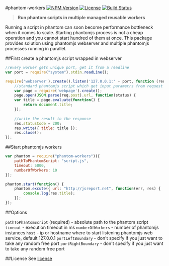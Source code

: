 #phantom-workers
[![NPM Version](http://img.shields.io/npm/v/phantom-workers.svg?style=flat-square)](https://npmjs.com/package/phantom-workers)
[![License](http://img.shields.io/npm/l/phantom-workers.svg?style=flat-square)](http://opensource.org/licenses/MIT)
[![Build Status](https://travis-ci.org/pofider/phantom-workers.png?branch=master)](https://travis-ci.org/pofider/phantom-workers)

> **Run phantom scripts in multiple  managed reusable workers**

Running a script in phantom can soon become performance bottleneck when it comes to scale. Starting phantomjs process is not a cheap operation and you cannot start hundred of them at once. This package provides solution using phantomjs webserver and multiple phantomjs processes running in parallel.


##First create a phantomjs script wrapped in webserver

```js
//every worker gets unique port, get it from a readline
var port = require("system").stdin.readLine();

require('webserver').create().listen('127.0.0.1:' + port, function (req, res) {
	//standard phantomjs script which get input parametrs from request
	var page = require('webpage').create();
	page.open(JSON.parse(req.post).url, function(status) {
    var title = page.evaluate(function() {
	    return document.title;
	});
	
	//write the result to the response
	res.statusCode = 200;
    res.write({ title: title });
    res.close();
});

```

##Start phantomjs workers
```js
var phantom = require("phantom-workers")({
	pathToPhantomScript: "script.js",
	timeout: 5000,
	numberOfWorkers: 10
});

phantom.start(function() {
	phantom.excute({ url: "http://jsreport.net", function(err, res) {
		console.log(res.title);
	});
});
```

##Options

`pathToPhantomScript` (required) - absolute path to the phantom script
`timeout` - execution timeout in ms
`numberOfWorkers` - number of phantomjs instances
`host` - ip or hostname where to start listening phantomjs web service, default 127.0.0.1
`portLeftBoundary` - don't specify if you just want to take any random free port
`portRightBoundary` - don't specify if you just want to take any random free port


##License
See [license](https://github.com/pofider/phantom-workers/blob/master/LICENSE)
